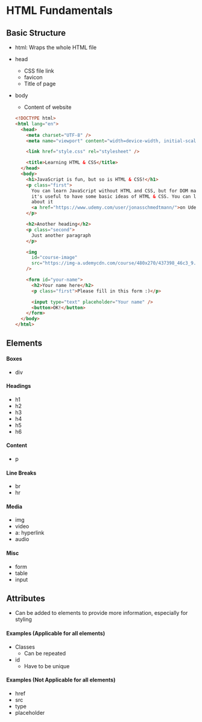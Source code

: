 # HTML Fundamentals

## Basic Structure

* html: Wraps the whole HTML file
* head
  * CSS file link
  * favicon
  * Title of page
*   body

    * Content of website



    ```html
    <!DOCTYPE html>
    <html lang="en">
      <head>
        <meta charset="UTF-8" />
        <meta name="viewport" content="width=device-width, initial-scale=1.0" />

        <link href="style.css" rel="stylesheet" />

        <title>Learning HTML & CSS</title>
      </head>
      <body>
        <h1>JavaScript is fun, but so is HTML & CSS!</h1>
        <p class="first">
          You can learn JavaScript without HTML and CSS, but for DOM manipulation
          it's useful to have some basic ideas of HTML & CSS. You can learn more
          about it
          <a href="https://www.udemy.com/user/jonasschmedtmann/">on Udemy</a>.
        </p>

        <h2>Another heading</h2>
        <p class="second">
          Just another paragraph
        </p>

        <img
          id="course-image"
          src="https://img-a.udemycdn.com/course/480x270/437398_46c3_9.jpg"
        />

        <form id="your-name">
          <h2>Your name here</h2>
          <p class="first">Please fill in this form :)</p>

          <input type="text" placeholder="Your name" />
          <button>OK!</button>
        </form>
      </body>
    </html>

    ```

## Elements

#### Boxes

* div

#### Headings

* h1
* h2
* h3
* h4
* h5
* h6

#### Content

* p

#### Line Breaks

* br
* hr

#### Media

* img
* video
* a: hyperlink
* audio

#### Misc

* form
* table
* input



## Attributes

* Can be added to elements to provide more information, especially for styling

#### Examples (Applicable for all elements)

* Classes
  * Can be repeated
* id
  * Have to be unique

#### Examples (Not Applicable for all elements)

* href
* src
* type
* placeholder
